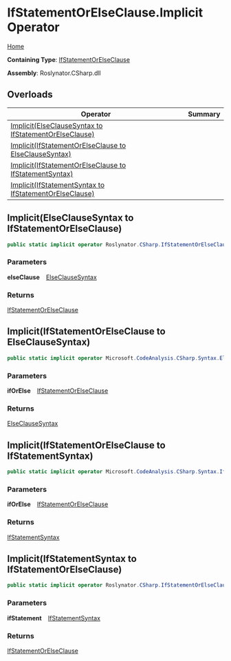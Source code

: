 # IfStatementOrElseClause\.Implicit Operator

[Home](../../../../README.md)

**Containing Type**: [IfStatementOrElseClause](../README.md)

**Assembly**: Roslynator\.CSharp\.dll

## Overloads

| Operator | Summary |
| -------- | ------- |
| [Implicit(ElseClauseSyntax to IfStatementOrElseClause)](#2383111912) | |
| [Implicit(IfStatementOrElseClause to ElseClauseSyntax)](#832248303) | |
| [Implicit(IfStatementOrElseClause to IfStatementSyntax)](#1165473507) | |
| [Implicit(IfStatementSyntax to IfStatementOrElseClause)](#3428183196) | |

<a id="2383111912"></a>

## Implicit\(ElseClauseSyntax to IfStatementOrElseClause\) 

```csharp
public static implicit operator Roslynator.CSharp.IfStatementOrElseClause(Microsoft.CodeAnalysis.CSharp.Syntax.ElseClauseSyntax elseClause)
```

### Parameters

**elseClause** &ensp; [ElseClauseSyntax](https://docs.microsoft.com/en-us/dotnet/api/microsoft.codeanalysis.csharp.syntax.elseclausesyntax)

### Returns

[IfStatementOrElseClause](../README.md)

<a id="832248303"></a>

## Implicit\(IfStatementOrElseClause to ElseClauseSyntax\) 

```csharp
public static implicit operator Microsoft.CodeAnalysis.CSharp.Syntax.ElseClauseSyntax(in Roslynator.CSharp.IfStatementOrElseClause ifOrElse)
```

### Parameters

**ifOrElse** &ensp; [IfStatementOrElseClause](../README.md)

### Returns

[ElseClauseSyntax](https://docs.microsoft.com/en-us/dotnet/api/microsoft.codeanalysis.csharp.syntax.elseclausesyntax)

<a id="1165473507"></a>

## Implicit\(IfStatementOrElseClause to IfStatementSyntax\) 

```csharp
public static implicit operator Microsoft.CodeAnalysis.CSharp.Syntax.IfStatementSyntax(in Roslynator.CSharp.IfStatementOrElseClause ifOrElse)
```

### Parameters

**ifOrElse** &ensp; [IfStatementOrElseClause](../README.md)

### Returns

[IfStatementSyntax](https://docs.microsoft.com/en-us/dotnet/api/microsoft.codeanalysis.csharp.syntax.ifstatementsyntax)

<a id="3428183196"></a>

## Implicit\(IfStatementSyntax to IfStatementOrElseClause\) 

```csharp
public static implicit operator Roslynator.CSharp.IfStatementOrElseClause(Microsoft.CodeAnalysis.CSharp.Syntax.IfStatementSyntax ifStatement)
```

### Parameters

**ifStatement** &ensp; [IfStatementSyntax](https://docs.microsoft.com/en-us/dotnet/api/microsoft.codeanalysis.csharp.syntax.ifstatementsyntax)

### Returns

[IfStatementOrElseClause](../README.md)

